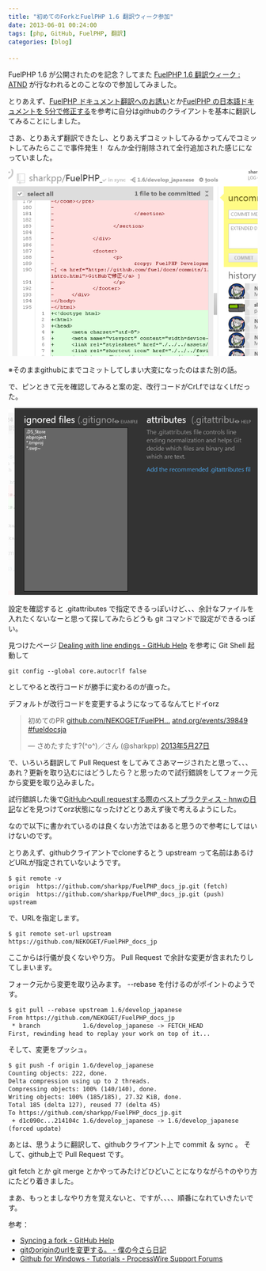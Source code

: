 ```yaml
---
title: "初めてのForkとFuelPHP 1.6 翻訳ウィーク参加"
date: 2013-06-01 00:24:00
tags: [php, GitHub, FuelPHP, 翻訳]
categories: [blog]

---
```


FuelPHP 1.6 が公開されたのを記念？してまた [FuelPHP 1.6 翻訳ウィーク : ATND][1] が行なわれるとのことなので参加してみました。

 [1]: http://atnd.org/events/39849

とりあえず、[FuelPHP ドキュメント翻訳へのお誘い][2]とか[FuelPHP の日本語ドキュメントを 5分で修正する][3]を参考に自分はgithubのクライアントを基本に翻訳してみることにしました。

 [2]: http://pneskin2.nekoget.com/press/?p=1044
 [3]: http://d.hatena.ne.jp/Kenji_s/20130117/edit_fuel_docs

さあ、とりあえず翻訳できたし、とりあえずコミットしてみるかってんでコミットしてみたらここで事件発生！ なんか全行削除されて全行追加された感じになっていました。

[![全行変更あり][4]][5]

 [4]: /images/2013_0601_line_end_fail_s.png
 [5]: /images/2013_0601_line_end_fail.png

※そのままgithubにまでコミットしてしまい大変になったのはまた別の話。

で、ピンときて元を確認してみると案の定、改行コードがCrLfではなくLfだった。

[![githubクライアント設定][6]][7]

 [6]: /images/2013_0601_github_client_setting_s.png
 [7]: /images/2013_0601_github_client_setting.png

設定を確認すると .gitattributes で指定できるっぽいけど、、、余計なファイルを入れたくないなーと思って探してみたらどうも git コマンドで設定ができるっぽい。

見つけたページ [Dealing with line endings - GitHub Help][8] を参考に Git Shell 起動して

 [8]: https://help.github.com/articles/dealing-with-line-endings

    git config --global core.autocrlf false
    

としてやると改行コードが勝手に変わるのが直った。

デフォルトが改行コードを変更するようになってるなんてヒドイorz

<blockquote class="twitter-tweet" lang="ja"><p>
初めてのPR <a href="https://t.co/glnaIRBvE2" title="https://github.com/NEKOGET/FuelPHP_docs_jp/pull/280">github.com/NEKOGET/FuelPH…</a> <a href="http://t.co/HFy9inhvgx" title="http://atnd.org/events/39849">atnd.org/events/39849</a> <a href="https://twitter.com/search/%23fueldocsja">#fueldocsja</a>
</p>&mdash; さめたすたす?(^o^)／さん (@sharkpp) 
<a href="https://twitter.com/sharkpp/status/339041311573286913">2013年5月27日</a>
</blockquote>

で、いろいろ翻訳して Pull Request をしてみてさあマージされたと思って、、、あれ？更新を取り込むにはどうしたら？と思ったので試行錯誤をしてフォーク元から変更を取り込みました。

試行錯誤した後で[GitHubへpull requestする際のベストプラクティス - hnwの日記][9]などを見つけてorz状態になったけどとりあえず後で考えるようにした。

 [9]: http://d.hatena.ne.jp/hnw/20110528

なので以下に書かれているのは良くない方法ではあると思うので参考にしてはいけないのです。

とりあえず、githubクライアントでcloneするとう upstream って名前はあるけどURLが指定されていないようです。

    $ git remote -v
    origin  https://github.com/sharkpp/FuelPHP_docs_jp.git (fetch)
    origin  https://github.com/sharkpp/FuelPHP_docs_jp.git (push)
    upstream
    

で、URLを指定します。

    $ git remote set-url upstream https://github.com/NEKOGET/FuelPHP_docs_jp
    

ここからは行儀が良くないやり方。 Pull Request で余計な変更が含まれたりしてしまいます。

フォーク元から変更を取り込みます。 --rebase を付けるのがポイントのようです。

    $ git pull --rebase upstream 1.6/develop_japanese
    From https://github.com/NEKOGET/FuelPHP_docs_jp
     * branch            1.6/develop_japanese -> FETCH_HEAD
    First, rewinding head to replay your work on top of it...
    

そして、変更をプッシュ。

    $ git push -f origin 1.6/develop_japanese
    Counting objects: 222, done.
    Delta compression using up to 2 threads.
    Compressing objects: 100% (140/140), done.
    Writing objects: 100% (185/185), 27.32 KiB, done.
    Total 185 (delta 127), reused 77 (delta 45)
    To https://github.com/sharkpp/FuelPHP_docs_jp.git
     + d1c090c...214104c 1.6/develop_japanese -> 1.6/develop_japanese (forced update)
    

あとは、思うように翻訳して、githubクライアント上で commit ＆ sync 。 そして、github上で Pull Request です。

git fetch とか git merge とかやってみたけどひどいことになりながら↑のやり方にたどり着きました。

まあ、もっとましなやり方を覚えないと、ですが、、、、順番になれていきたいです。

参考：

  * [Syncing a fork - GitHub Help][10]
  * [gitのoriginのurlを変更する。 - 僕の今さら日記][11]
  * [Github for Windows - Tutorials - ProcessWire Support Forums][12]

 [10]: https://help.github.com/articles/syncing-a-fork
 [11]: http://d.hatena.ne.jp/wats/20100915/1284478558
 [12]: http://processwire.com/talk/topic/1565-github-for-windows/
